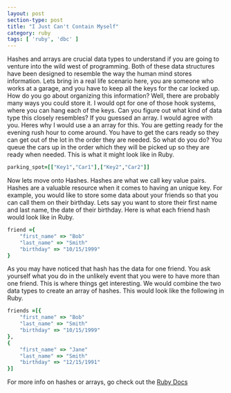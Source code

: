 ```yaml
---
layout: post
section-type: post
title: "I Just Can't Contain Myself"
category: ruby
tags: [ 'ruby', 'dbc' ]
---
```

Hashes and arrays are crucial data types to understand if you are going to venture into the wild west of programming. Both of these data structures have been designed to resemble the way the human mind stores information. Lets bring in a real life scenario here, you are someone who works at a garage, and you have to keep all the keys for the car locked up. How do you go about organizing this information? Well, there are probably many ways you could store it. I would opt for one of those hook systems, where you can hang each of the keys. Can you figure out what kind of data type this closely resembles?
If you guessed an array. I would agree with you. Heres why I would use a an array for this. You are getting ready for the evening rush hour to come around. You have to get the cars ready so they can get out of the lot in the order they are needed. So what do you do? You queue the cars up in the order which they will be picked up so they are ready when needed. This is what it might look like in Ruby.

```ruby
parking_spot=[["Key1","Car1"],["Key2","Car2"]]
```

Now lets move onto Hashes. Hashes are what we call key value pairs. Hashes are a valuable resource when it comes to having an unique key. For example, you would like to store some data about your friends so that you can call them on their birthday. Lets say you want to store their first name and last name, the date of their birthday. Here is what each friend hash would look like in Ruby.

```ruby
friend ={
    "first_name" => "Bob"
    "last_name" => "Smith"
    "birthday" => "10/15/1999"
}
```

As you may have noticed that hash has the data for one friend. You ask yourself what you do in the unlikely event that you were to have more than one friend. This is where things get interesting. We would combine the two data types to create an array of hashes. This would look like the following in Ruby.

```ruby
friends =[{
    "first_name" => "Bob"
    "last_name" => "Smith"
    "birthday" => "10/15/1999"
},
{
    "first_name" => "Jane"
    "last_name" => "Smith"
    "birthday" => "12/15/1991"
}]
```

For more info on hashes or arrays, go check out the [Ruby Docs](http://ruby-doc.org)
